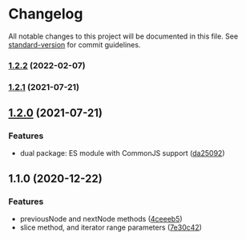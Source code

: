 # Changelog

All notable changes to this project will be documented in this file. See [standard-version](https://github.com/conventional-changelog/standard-version) for commit guidelines.

### [1.2.2](https://github.com/toolbuilder/list/compare/v1.2.1...v1.2.2) (2022-02-07)

### [1.2.1](https://github.com/toolbuilder/list/compare/v1.2.0...v1.2.1) (2021-07-21)

## [1.2.0](https://github.com/toolbuilder/list/compare/v1.1.0...v1.2.0) (2021-07-21)


### Features

* dual package: ES module with CommonJS support ([da25092](https://github.com/toolbuilder/list/commit/da25092a4fc6e00126efd2a60fcb953c47dd20ac))

## 1.1.0 (2020-12-22)


### Features

* previousNode and nextNode methods ([4ceeeb5](https://github.com/toolbuilder/list/commit/4ceeeb5a84238064d78b1a0f5950bfd78660c11d))
* slice method, and iterator range parameters ([7e30c42](https://github.com/toolbuilder/list/commit/7e30c421e4869cc49a3440e2f6c91003f1f7448a))
